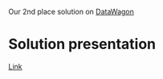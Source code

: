 Our 2nd place solution on [DataWagon](https://datawagon.ru/)

# Solution presentation
[Link](https://docs.google.com/presentation/d/1QlgCmZGxoicj6RAfUiK6h6_HPlH3fc1K/edit?usp=sharing&ouid=116803399547107493925&rtpof=true&sd=true)
